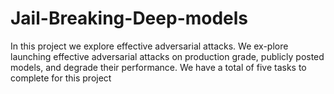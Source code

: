 # Jail-Breaking-Deep-models
In this project we explore effective adversarial attacks. We ex-plore launching effective adversarial attacks on production grade, publicly posted models, and degrade their performance. We have a total of five tasks to complete for this project

